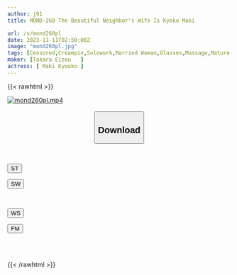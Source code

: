 ```yaml
---
author: j91
title: MOND-260 The Beautiful Neighbor's Wife Is Kyoko Maki

url: /v/mond260pl
date: 2023-11-11T02:50:00Z
image: "mond260pl.jpg"
tags: [Censored,Creampie,Solowork,Married Woman,Glasses,Massage,Mature Woman	 ]
maker: [Takara Eizou   ]
actress: [ Maki Kyouko ]
---
```



{{< rawhtml >}}

<div class="video" data-videoid="kkRD2yZ744COK14">
    <a href="javascript:;">
        <img src="https://my.j91.asia/v/mond260pl/mond260pl.jpg" width="WIDTH" height="HEIGHT" alt="mond260pl.mp4" loading="lazy">
    </a>
</div>

<script type="text/javascript" src="https://j91.asia/asset/on-demand-st.js"></script>

<br>
  <link rel="stylesheet" href="https://j91.asia/asset/bs5.css">
  
  <center>
  <button class="btn btn-primary" type="button" data-bs-toggle="collapse" data-bs-target=".multi-collapse" aria-expanded="false" aria-controls="multiCollapseExample1 multiCollapseExample2"><h2>Download</h2></button></center>
</p>
<div class="row">
  <div class="col">
    <div class="collapse multi-collapse" id="multiCollapseExample1">
      <div class="card card-body">
	      	      <br>
<div class="buttons">  
<p><a href="https://streamtape.to/v/kkRD2yZ744COK14" target="_blank"><button class="btn-hover color-3"><i class="fa fa-download"></i> ST</button></a></p>
<p><a href="https://sfastwish.com/ausn8rjc3g45" target="_blank"><button class="btn-hover color-2"><i class="fa fa-download"></i> SW</button></a></p></div>
    </div>
  </div>
</div>
  <div class="col">
    <div class="collapse multi-collapse" id="multiCollapseExample2">
      <div class="card card-body">
	      <br>
<div class="buttons">
<p><a href="javascript:;" target="_blank"><button class="btn-hover color-9"><i class="fa fa-download"></i> WS</button></a></p>
<p><a href="javascript:;" target="_blank"><button class="btn-hover color-8"><i class="fa fa-download"></i> FM</button></a></p></div>
<br><br>
      </div>
    </div>
  </div>
</div>

{{< /rawhtml >}}
